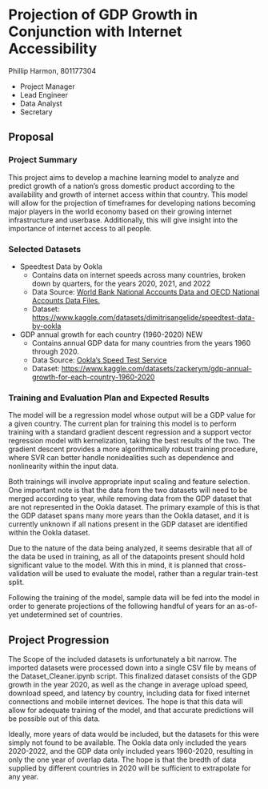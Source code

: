# Projection of GDP Growth in Conjunction with Internet Accessibility
Phillip Harmon, 801177304 
 - Project Manager
 - Lead Engineer
 - Data Analyst
 - Secretary
## Proposal
### Project Summary
This project aims to develop a machine learning model to analyze and predict growth of a nation’s gross domestic product according to the availability and growth of internet access within that country. This model will allow for the projection of timeframes for developing nations becoming major players in the world economy based on their growing internet infrastructure and userbase. Additionally, this will give insight into the importance of internet access to all people.
### Selected Datasets
 - Speedtest Data by Ookla
   - Contains data on internet speeds across many countries, broken down by quarters, for the years 2020, 2021, and 2022
   - Data Source: [World Bank National Accounts Data and OECD National Accounts Data Files.](https://data.worldbank.org/indicator/NY.GDP.MKTP.KD.ZG)
   - Dataset: https://www.kaggle.com/datasets/dimitrisangelide/speedtest-data-by-ookla 
 - GDP annual growth for each country (1960-2020) NEW
   - Contains annual GDP data for many countries from the years 1960 through 2020.
   - Data Source: [Ookla’s Speed Test Service](https://www.speedtest.net) 
   - Dataset: https://www.kaggle.com/datasets/zackerym/gdp-annual-growth-for-each-country-1960-2020 
### Training and Evaluation Plan and Expected Results
The model will be a regression model whose output will be a GDP value for a given country. The current plan for training this model is to perform training with a standard gradient descent regression and a support vector regression model with kernelization, taking the best results of the two. The gradient descent provides a more algorithmically robust training procedure, where SVR can better handle nonidealities such as dependence and nonlinearity within the input data.

Both trainings will involve appropriate input scaling and feature selection. One important note is that the data from the two datasets will need to be merged according to year, while removing data from the GDP dataset that are not represented in the Ookla dataset. The primary example of this is that the GDP dataset spans many more years than the Ookla dataset, and it is currently unknown if all nations present in the GDP dataset are identified within the Ookla dataset.

Due to the nature of the data being analyzed, it seems desirable that all of the data be used in training, as all of the datapoints present should hold significant value to the model. With this in mind, it is planned that cross-validation will be used to evaluate the model, rather than a regular train-test split.

Following the training of the model, sample data will be fed into the model in order to generate projections of the following handful of years for an as-of-yet undetermined set of countries.
## Project Progression
The Scope of the included datasets is unfortunately a bit narrow. The imported datasets were processed down into a single CSV file by means of the Dataset_Cleaner.ipynb script. This finalized dataset consists of the GDP growth in the year 2020, as well as the change in average upload speed, download speed, and latency by country, including data for fixed internet connections and mobile internet devices. The hope is that this data will allow for adequate training of the model, and that accurate predictions will be possible out of this data.

Ideally, more years of data would be included, but the datasets for this were simply not found to be available. The Ookla data only included the years 2020-2022, and the GDP data only included years 1960-2020, resulting in only the one year of overlap data. The hope is that the bredth of data supplied by different countries in 2020 will be sufficient to extrapolate for any year.